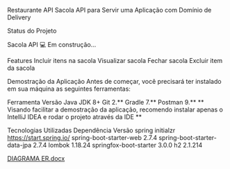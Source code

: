 Restaurante API
Sacola API para Servir uma Aplicação com Domínio de Delivery

Status do Projeto

Sacola API 💻 Em construção...

Features
 Incluir itens na sacola
 Visualizar sacola
 Fechar sacola
 Excluir item da sacola
 
Demostração da Aplicação
Antes de começar, você precisará ter instalado em sua máquina as seguintes ferramentas:

Ferramenta	Versão
Java JDK	8+
Git	2.**
Gradle	7.**
Postman	9.**
** Visando facilitar a demostração da aplicação, recomendo instalar apenas o IntelliJ IDEA e rodar o projeto através da IDE **

Tecnologias Utilizadas
Dependência	                       Versão
spring initialzr	            https://start.spring.io/
spring-boot-starter-web	            2.7.4
spring-boot-starter-data-jpa	      2.7.4
lombok	                            1.18.24
springfox-boot-starter	            3.0.0
h2	                                2.1.214


[DIAGRAMA ER.docx](https://github.com/FabianoAlcantarabr/API-Ifood_DEV_Week/files/9678374/DIAGRAMA.ER.docx)
